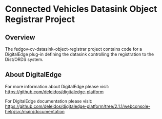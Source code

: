 # Connected Vehicles Datasink Object Registrar Project

## Overview

The fedgov-cv-datasink-object-registrar project contains code for a DigitalEdge plug-in defining the datasink controlling the registration to the Dist/ORDS system.
 
## About DigitalEdge

For more information about DigitalEdge please visit:
<https://github.com/deleidos/digitaledge-platform>

For DigitalEdge documentation please visit: 
<https://github.com/deleidos/digitaledge-platform/tree/2.1.1/webconsole-help/src/main/documentation>